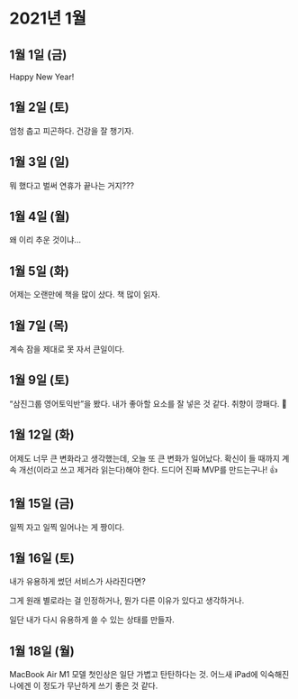 # 2021년 1월

## 1월 1일 (금)

Happy New Year!

## 1월 2일 (토)

엄청 춥고 피곤하다.
건강을 잘 챙기자.

## 1월 3일 (일)

뭐 했다고 벌써 연휴가 끝나는 거지???

## 1월 4일 (월)

왜 이리 추운 것이냐...

## 1월 5일 (화)

어제는 오랜만에 책을 많이 샀다. 책 많이 읽자.

## 1월 7일 (목)

계속 잠을 제대로 못 자서 큰일이다.

## 1월 9일 (토)

“삼진그룹 영어토익반”을 봤다. 내가 좋아할 요소를 잘 넣은 것 같다. 취향이 깡패다. 👀

## 1월 12일 (화)

어제도 너무 큰 변화라고 생각했는데, 오늘 또 큰 변화가 일어났다.
확신이 들 때까지 계속 개선(이라고 쓰고 제거라 읽는다)해야 한다.
드디어 진짜 MVP를 만드는구나! 👍

## 1월 15일 (금)

일찍 자고 일찍 일어나는 게 짱이다.

## 1월 16일 (토)

내가 유용하게 썼던 서비스가 사라진다면?

그게 원래 별로라는 걸 인정하거나, 뭔가 다른 이유가 있다고 생각하거나.

일단 내가 다시 유용하게 쓸 수 있는 상태를 만들자.

## 1월 18일 (월)

MacBook Air M1 모델 첫인상은 일단 가볍고 탄탄하다는 것.
어느새 iPad에 익숙해진 나에겐 이 정도가 무난하게 쓰기 좋은 것 같다.
